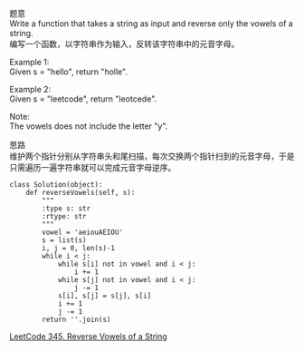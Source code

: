 题意  
Write a function that takes a string as input and reverse only the vowels of a string.  
编写一个函数，以字符串作为输入，反转该字符串中的元音字母。

Example 1:  
Given s = "hello", return "holle".

Example 2:  
Given s = "leetcode", return "leotcede".

Note:  
The vowels does not include the letter "y".

思路  
维护两个指针分别从字符串头和尾扫描，每次交换两个指针扫到的元音字母，于是只需遍历一遍字符串就可以完成元音字母逆序。

```
class Solution(object):
    def reverseVowels(self, s):
        """
        :type s: str
        :rtype: str
        """
        vowel = 'aeiouAEIOU'
        s = list(s)
        i, j = 0, len(s)-1
        while i < j:
            while s[i] not in vowel and i < j:
                i += 1
            while s[j] not in vowel and i < j:
                j -= 1
            s[i], s[j] = s[j], s[i]
            i += 1
            j -= 1
        return ''.join(s)
```

[LeetCode 345. Reverse Vowels of a String](https://leetcode.com/problems/reverse-vowels-of-a-string/description/)
